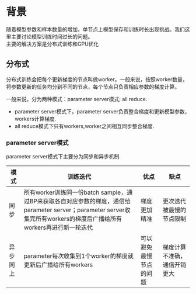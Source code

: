 # 背景
随着模型参数和样本数量的增加，单节点上模型保存和训练时长出现挑战。我们这里主要讨论模型训练时间过长的问题。  
主要的解决方案是分布式训练和GPU优化

## 分布式  
分布式训练会把每个更新梯度的节点叫做worker。一般来说，按照worker数量，将参数更新的任务均分到不同的节点，每个节点只负责相应参数的梯度计算。

一般来说，分为两种模式：parameter server模式; all reduce.  
- parameter server模式下，parameter server负责整合梯度和更新模型参数，workers计算梯度.  
- all reduce模式下只有workers,worker之间相互同步整合梯度.

### parameter server模式

parameter server模式下主要分为同步和异步机制.  


| 模式 | 训练迭代| 优点| 缺点|
| -----| -----| ----| ---- | 
| 同步|  所有worker训练同一份batch sample，通过BP来获取各自对应参数的梯度，通信给parameter server；parameter server收集完所有workers的梯度后广播给所有workers再进行新一轮迭代| 梯度更加精准 | 更次迭代被最慢的节点限制| 
| 异步同上| parameter每次收集到1个worker的梯度就更新后广播给所有workers| 可以避免最慢节点的问题| 梯度计算不准确，通信开销更大  |
